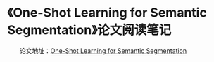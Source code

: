 # 《One-Shot Learning for Semantic Segmentation》论文阅读笔记
&emsp;&emsp;论文地址：[One-Shot Learning for Semantic Segmentation](http://xxx.itp.ac.cn/pdf/1709.03410.pdf)